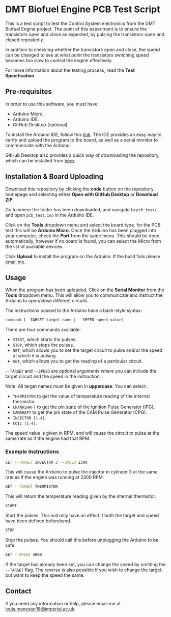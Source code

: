 # DMT Biofuel Engine PCB Test Script

This is a test script to test the Control System electronics from the DMT Biofuel Engine project. The point of this experiment is to ensure the transistors open and close as expected, by pulsing the transistors open and closed repeatedly. 

In addition to checking whether the transistors open and close, the speed can be changed to see at what point the transistors switching speed becomes too slow to control the engine effectively.

For more information about the testing process, read the __Test Specification__.

## Pre-requisites

In order to use this software, you must have:

- Arduino Micro.
- Arduino IDE.
- GitHub Desktop (optional).

To install the Arduino IDE, follow this [link](https://www.arduino.cc/en/software). The IDE provides an easy way to verify and upload the program to the board, as well as a serial monitor to communicate with the Arduino. 

GitHub Desktop also provides a quick way of downloading the repository, which can be installed from [here](https://desktop.github.com/).

## Installation & Board Uploading

Download this repository by clicking the __code__ button on the repository homepage and selecting either __Open with GitHub Desktop__ or __Download ZIP__.

Go to where the folder has been downloaded, and navigate to `pcb_test/` and open `pcb_test.ino` in the Arduino IDE.

Click on the __Tools__ dropdown menu and select the board type. for the PCB test this will be __Arduino Micro__. Once the Arduino has been plugged into your computer, check the __Port__ from the same menu. This should be done automatically, however if no board is found, you can select the Micro from the list of available devices.

Click __Upload__ to install the program on the Arduino. If the build fails please [email me](mailto:louis.manestar18@imperial.ac.uk).


## Usage

When the program has been uploaded, Click on the __Serial Monitor__ from the __Tools__ dropdown menu. This will allow you to communicate and instruct the Arduino to open/close different circuits.

The instructions passed to the Arduino have a bash-style syntax:

```bash
command [--TARGET target_name | --SPEED speed_value]
```

There are four commands available:

- `START`, which starts the pulses.
- `STOP`, which stops the pulses.
- `SET`, which allows you to set the target circuit to pulse and/or the speed at which it is pulsing.
- `GET`, which allows you to get the reading of a particular circuit.

`--TARGET` and `--SPEED` are optional arguments where you can include the target circuit and the speed in the instruction. 

Note: All target names must be given in __uppercase__. You can select:

- `THERMISTOR` to get the value of temperature reading of the internal thermistor.
- `CRANKSHAFT` to get the pin state of the Ignition Pulse Generator (IPG).
- `CAMSHAFT` to get the pin state of the CAM Pulse Generator (CPG).
- `INJECTOR [1-4]`.
- `COIL [1-4]`.

The speed value is given in RPM, and will cause the circuit to pulse at the same rate as if the engine had that RPM.

### Example Instructions

```bash
SET --TARGET INJECTOR 3 --SPEED 2300
```

This will cause the Arduino to pulse the injector in cylinder 3 at the same rate as if the engine was running at 2300 RPM.

```bash
GET --TARGET THERMISTOR
```

This will return the temperature reading given by the internal thermistor.

```bash
START
```

Start the pulses. This will only have an effect if both the target and speed have been defined beforehand.

```bash
STOP
```

Stop the pulses. You should call this before unplugging the Arduino to be safe.

```bash
SET --SPEED 4000
```

If the target has already been set, you can change the speed by omitting the `--TARGET` flag. The reverse is also possible if you wish to change the target, but want to keep the speed the same.

## Contact

If you need any information or help, please email me at [louis.manestar18@imperial.ac.uk](mailto:louis.manestar18@imperial.ac.uk).
